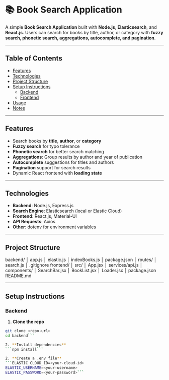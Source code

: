 # 📚 Book Search Application

A simple **Book Search Application** built with **Node.js**, **Elasticsearch**, and **React.js**. Users can search for books by title, author, or category with **fuzzy search, phonetic search, aggregations, autocomplete, and pagination**.  

---

## **Table of Contents**

- [Features](#features)  
- [Technologies](#technologies)  
- [Project Structure](#project-structure)  
- [Setup Instructions](#setup-instructions)  
  - [Backend](#backend)  
  - [Frontend](#frontend)  
- [Usage](#usage)  
- [Notes](#notes)  

---

## **Features**

- Search books by **title**, **author**, or **category**  
- **Fuzzy search** for typo tolerance  
- **Phonetic search** for better search matching  
- **Aggregations**: Group results by author and year of publication  
- **Autocomplete** suggestions for titles and authors  
- **Pagination** support for search results  
- Dynamic React frontend with **loading state**  

---

## **Technologies**

- **Backend**: Node.js, Express.js  
- **Search Engine**: Elasticsearch (local or Elastic Cloud)  
- **Frontend**: React.js, Material-UI  
- **API Requests**: Axios  
- **Other**: dotenv for environment variables  

---

## **Project Structure**

backend/
│ app.js
│ elastic.js
│ indexBooks.js
│ package.json
│ routes/
│ search.js
│ .gitignore
frontend/
│ src/
│ App.jsx
│ services/api.js
│ components/
│ SearchBar.jsx
│ BookList.jsx
│ Loader.jsx
│ package.json
README.md


---

## **Setup Instructions**

### **Backend**

1. **Clone the repo**  

```bash
git clone <repo-url>
cd backend```

2. **Install dependencies**
```npm install```

2. **Create a .env file**
```ELASTIC_CLOUD_ID=<your-cloud-id>
ELASTIC_USERNAME=<your-username>
ELASTIC_PASSWORD=<your-password>```
